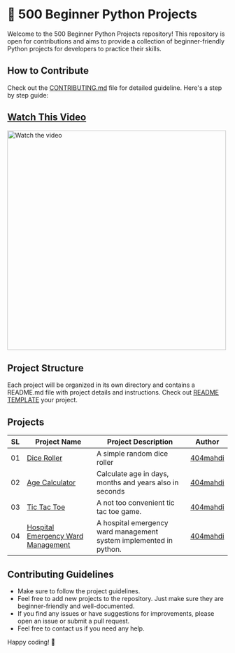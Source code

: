 # 🎉 500 Beginner Python Projects

Welcome to the 500 Beginner Python Projects repository! This repository is open for contributions and aims to provide a collection of beginner-friendly Python projects for developers to practice their skills.

## How to Contribute

Check out the [CONTRIBUTING.md](./CONTRIBUTING.md) file for detailed guideline. Here's a step by step guide:

## [Watch This Video](https://www.youtube.com/watch?v=BNd7mNVpaNk)

<a href="http://www.youtube.com/watch?feature=player_embedded&v=BNd7mNVpaNk" target="_blank">
 <img src="http://img.youtube.com/vi/BNd7mNVpaNk/hqdefault.jpg" alt="Watch the video" height="500"/>
</a>

## Project Structure

Each project will be organized in its own directory and contains a README.md file with project details and instructions. Check out [README TEMPLATE](./README_TEMPLATE.md) your project.

## Projects

| SL  | Project Name                                                                                                                                | Project Description                                                | Author                                  |
| --- | ------------------------------------------------------------------------------------------------------------------------------------------- | ------------------------------------------------------------------ | --------------------------------------- |
| 01  | [Dice Roller](https://github.com/404mahdi/500-beginner-python-projects/tree/main/dice-roller)                                               | A simple random dice roller                                        | [404mahdi](https://github.com/404mahdi) |
| 02  | [Age Calculator](https://github.com/404mahdi/500-beginner-python-projects/tree/main/age-calculator)                                         | Calculate age in days, months and years also in seconds            | [404mahdi](https://github.com/404mahdi) |
| 03  | [Tic Tac Toe](https://github.com/404mahdi/500-beginner-python-projects/tree/main/tic-tac-toe)                                               | A not too convenient tic tac toe game.                             | [404mahdi](https://github.com/404mahdi) |
| 04  | [Hospital Emergency Ward Management](https://github.com/404mahdi/500-beginner-python-projects/tree/main/hospital-emergency-ward-management) | A hospital emergency ward management system implemented in python. | [404mahdi](https://github.com/404mahdi) |

## Contributing Guidelines

- Make sure to follow the project guidelines.
- Feel free to add new projects to the repository. Just make sure they are beginner-friendly and well-documented.
- If you find any issues or have suggestions for improvements, please open an issue or submit a pull request.
- Feel free to contact us if you need any help.

Happy coding! 🎉
